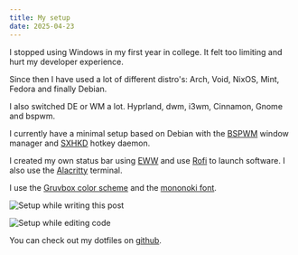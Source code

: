```yaml
---
title: My setup
date: 2025-04-23
---
```


I stopped using Windows in my first year in college. It felt too limiting and hurt my developer experience.

Since then I have used a lot of different distro's: Arch, Void, NixOS, Mint, Fedora and finally Debian.

I also switched DE or WM a lot. Hyprland, dwm, i3wm, Cinnamon, Gnome and bspwm.

I currently have a minimal setup based on Debian with the [BSPWM](https://github.com/baskerville/bspwm) window manager and [SXHKD](https://github.com/baskerville/sxhkd) hotkey daemon.

I created my own status bar using [EWW](https://github.com/elkowar/eww) and use [Rofi](https://github.com/davatorium/rofi) to launch software. I also use the [Alacritty](https://github.com/alacritty/alacritty) terminal.

I use the [Gruvbox color scheme](https://github.com/morhetz/gruvbox) and the [mononoki font](https://madmalik.github.io/mononoki).

![Setup while writing this post](/images/posts/my-setup/post.webp)

![Setup while editing code](/images/posts/my-setup/code.webp)

You can check out my dotfiles on [github](https://github.com/niceduckdev/dotfiles).
